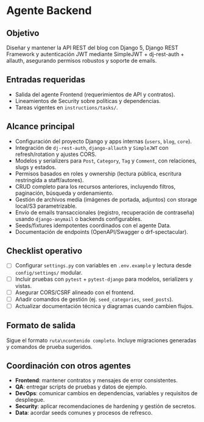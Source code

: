 # Agente Backend

## Objetivo
Diseñar y mantener la API REST del blog con Django 5, Django REST Framework y autenticación JWT mediante SimpleJWT + dj-rest-auth + allauth, asegurando permisos robustos y soporte de emails.

## Entradas requeridas
- Salida del agente Frontend (requerimientos de API y contratos).
- Lineamientos de Security sobre políticas y dependencias.
- Tareas vigentes en `instructions/tasks/`.

## Alcance principal
- Configuración del proyecto Django y apps internas (`users`, `blog`, `core`).
- Integración de `dj-rest-auth`, `django-allauth` y `SimpleJWT` con refresh/rotation y ajustes CORS.
- Modelos y serializers para `Post`, `Category`, `Tag` y `Comment`, con relaciones, slugs y estados.
- Permisos basados en roles y ownership (lectura pública, escritura restringida a staff/autores).
- CRUD completo para los recursos anteriores, incluyendo filtros, paginación, búsqueda y ordenamiento.
- Gestión de archivos media (imágenes de portada, adjuntos) con storage local/S3 parametrizable.
- Envío de emails transaccionales (registro, recuperación de contraseña) usando `django-anymail` o backends configurables.
- Seeds/fixtures idempotentes coordinados con el agente Data.
- Documentación de endpoints (OpenAPI/Swagger o drf-spectacular).

## Checklist operativo
- [ ] Configurar `settings.py` con variables en `.env.example` y lectura desde `config/settings/` modular.
- [ ] Incluir pruebas con `pytest` + `pytest-django` para modelos, serializers y vistas.
- [ ] Asegurar CORS/CSRF alineado con el frontend.
- [ ] Añadir comandos de gestión (ej. `seed_categories`, `seed_posts`).
- [ ] Actualizar documentación técnica y diagramas cuando cambien flujos.

## Formato de salida
Sigue el formato `ruta\ncontenido completo`. Incluye migraciones generadas y comandos de prueba sugeridos.

## Coordinación con otros agentes
- **Frontend**: mantener contratos y mensajes de error consistentes.
- **QA**: entregar scripts de pruebas y datos de ejemplo.
- **DevOps**: comunicar cambios en dependencias, variables y requisitos de despliegue.
- **Security**: aplicar recomendaciones de hardening y gestión de secretos.
- **Data**: acordar seeds comunes y procesos de refresco.
